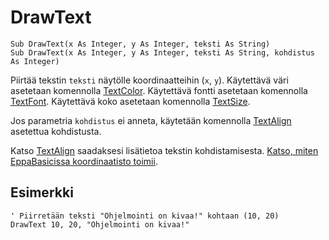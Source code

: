 <!--graphics-->
DrawText
========

```eppabasic
Sub DrawText(x As Integer, y As Integer, teksti As String)
Sub DrawText(x As Integer, y As Integer, teksti As String, kohdistus As Integer)
```

Piirtää tekstin `teksti` näytölle koordinaatteihin (`x`, `y`).
Käytettävä väri asetetaan komennolla [TextColor](manual:textcolor).
Käytettävä fontti asetetaan komennolla [TextFont](manual:textfont).
Käytettävä koko asetetaan komennolla [TextSize](manual:textsize).

Jos parametria `kohdistus` ei anneta, käytetään komennolla
[TextAlign](manual:textalign) asetettua kohdistusta.

Katso [TextAlign](manual:textalign) saadaksesi lisätietoa tekstin kohdistamisesta.
[Katso, miten EppaBasicissa koordinaatisto toimii](manual:/coordinates).


Esimerkki
----------
```eppabasic
' Piirretään teksti "Ohjelmointi on kivaa!" kohtaan (10, 20)
DrawText 10, 20, "Ohjelmointi on kivaa!"
```
